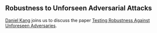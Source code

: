 ## Robustness to Unforseen Adversarial Attacks

[Daniel Kang](https://ddkang.github.io/) joins us to discuss the paper [Testing Robustness Against Unforeseen Adversaries](https://arxiv.org/abs/1908.08016).
